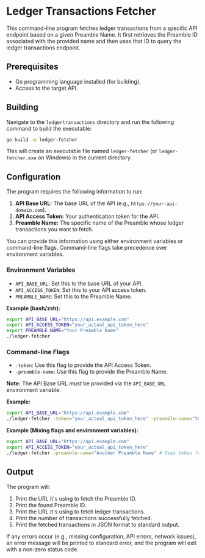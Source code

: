# Ledger Transactions Fetcher

This command-line program fetches ledger transactions from a specific API endpoint based on a given Preamble Name. It first retrieves the Preamble ID associated with the provided name and then uses that ID to query the ledger transactions endpoint.

## Prerequisites

- Go programming language installed (for building).
- Access to the target API.

## Building

Navigate to the `ledgertransactions` directory and run the following command to build the executable:

```bash
go build -o ledger-fetcher
```

This will create an executable file named `ledger-fetcher` (or `ledger-fetcher.exe` on Windows) in the current directory.

## Configuration

The program requires the following information to run:

1.  **API Base URL:** The base URL of the API (e.g., `https://your-api-domain.com`).
2.  **API Access Token:** Your authentication token for the API.
3.  **Preamble Name:** The specific name of the Preamble whose ledger transactions you want to fetch.

You can provide this information using either environment variables or command-line flags. Command-line flags take precedence over environment variables.

### Environment Variables

-   `API_BASE_URL`: Set this to the base URL of your API.
-   `API_ACCESS_TOKEN`: Set this to your API access token.
-   `PREAMBLE_NAME`: Set this to the Preamble Name.

**Example (bash/zsh):**

```bash
export API_BASE_URL="https://api.example.com"
export API_ACCESS_TOKEN="your_actual_api_token_here"
export PREAMBLE_NAME="Your Preamble Name"
./ledger-fetcher
```

### Command-line Flags

-   `-token`: Use this flag to provide the API Access Token.
-   `-preamble-name`: Use this flag to provide the Preamble Name.

**Note:** The API Base URL *must* be provided via the `API_BASE_URL` environment variable.

**Example:**

```bash
export API_BASE_URL="https://api.example.com"
./ledger-fetcher -token="your_actual_api_token_here" -preamble-name="Your Preamble Name"
```

**Example (Mixing flags and environment variables):**

```bash
export API_BASE_URL="https://api.example.com"
export API_ACCESS_TOKEN="your_actual_api_token_here"
./ledger-fetcher -preamble-name="Another Preamble Name" # Uses token from env var
```

## Output

The program will:
1. Print the URL it's using to fetch the Preamble ID.
2. Print the found Preamble ID.
3. Print the URL it's using to fetch ledger transactions.
4. Print the number of transactions successfully fetched.
5. Print the fetched transactions in JSON format to standard output.

If any errors occur (e.g., missing configuration, API errors, network issues), an error message will be printed to standard error, and the program will exit with a non-zero status code. 